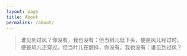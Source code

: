 ```yaml
---
layout: page
title: About
permalink: /about/
---
```


>谁见到过风？你没有，我也没有：但当树儿低下头，便是风儿经过时。  
>便是风儿正穿过。但当叶儿在颤抖，你没有，我也没有：谁见到过风？